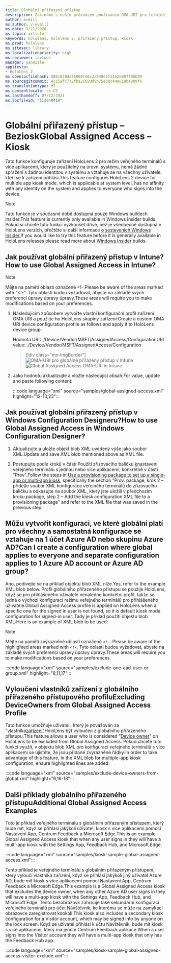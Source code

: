 ```yaml
---
title: Globální přiřazený přístup
description: Začínáme s naším průvodcem používáním OMA-URI pro terminály s globálním přiřazeným přístupem pomocí Intune a návrháře konfigurace Pro Windows.
author: evmill
ms.author: v-evmill
ms.date: 9/21/2020
ms.topic: article
keywords: hololens, hololens 2, přiřazený přístup, kiosk
ms.prod: hololens
ms.sitesec: library
ms.localizationpriority: high
ms.reviewer: lavinds
manager: yannisle
appliesto:
- HoloLens 2
ms.openlocfilehash: d89c630da76060fe6c2a049e5fa162e88779bb99
ms.sourcegitcommit: 4c15afc772fba26683d9b75e38c44a018b4889f6
ms.translationtype: MT
ms.contentlocale: cs-CZ
ms.lasthandoff: 07/12/2021
ms.locfileid: "113640419"
---
```

# <a name="global-assigned-access--kiosk"></a><span data-ttu-id="96ccc-104">Globální přiřazený přístup – Beziosk</span><span class="sxs-lookup"><span data-stu-id="96ccc-104">Global Assigned Access – Kiosk</span></span>

<span data-ttu-id="96ccc-105">Tato funkce konfiguruje zařízení HoloLens 2 pro režim veřejného terminálů s více aplikacemi, který je použitelný na úrovni systému, nemá žádné spřažení s žádnou identitou v systému a vztahuje se na všechny uživatele, kteří se k zařízení přihlásí.</span><span class="sxs-lookup"><span data-stu-id="96ccc-105">This feature configures HoloLens 2 device for multiple app kiosk mode, which is applicable at system level, has no affinity with any identity on the system and applies to everyone who signs into the device.</span></span>

> [!NOTE]
> <span data-ttu-id="96ccc-106">Tato funkce je v současné době dostupná pouze Windows buildech Insider.</span><span class="sxs-lookup"><span data-stu-id="96ccc-106">This feature is currently only available in Windows Insider builds.</span></span> <span data-ttu-id="96ccc-107">Pokud si chcete tuto funkci vyzkoušet dříve, než je všeobecně dostupná v HoloLens verzích, přečtěte si další informace [o sestaveních Windows Insider.](hololens-insider.md)</span><span class="sxs-lookup"><span data-stu-id="96ccc-107">If you would like to try this feature before it is generally available in HoloLens releases please read more about [Windows Insider](hololens-insider.md) builds.</span></span>

## <a name="how-to-use-global-assigned-access-in-intune"></a><span data-ttu-id="96ccc-108">Jak používat globální přiřazený přístup v Intune?</span><span class="sxs-lookup"><span data-stu-id="96ccc-108">How to use Global Assigned Access in Intune?</span></span>

> [!NOTE]
> <span data-ttu-id="96ccc-109">Mějte na paměti oblasti označené <!-.</span><span class="sxs-lookup"><span data-stu-id="96ccc-109">Please be aware of the areas marked with "<!-".</span></span> <span data-ttu-id="96ccc-110">Tyto oblasti budou vyžadovat, abyste na základě svých preferencí úpravy úpravy úpravy.</span><span class="sxs-lookup"><span data-stu-id="96ccc-110">These areas will require you to make modifications based on your preferences.</span></span>

1. <span data-ttu-id="96ccc-111">Následujícím způsobem vytvořte vlastní konfigurační profil zařízení OMA URI a použijte ho HoloLens skupiny zařízení:</span><span class="sxs-lookup"><span data-stu-id="96ccc-111">Create a custom OMA URI device configuration profile as follows and apply it to HoloLens device group:</span></span>

    <span data-ttu-id="96ccc-112">Hodnota URI: ./Device/Vendor/MSFT/AssignedAccess/Configuration</span><span class="sxs-lookup"><span data-stu-id="96ccc-112">URI value: ./Device/Vendor/MSFT/AssignedAccess/Configuration</span></span>

    > [!div class="mx-imgBorder"]
    > <span data-ttu-id="96ccc-113">![OMA-URI pro globálně přiřazený přístup v Intune](images/global-assigned-access-omauri.png)</span><span class="sxs-lookup"><span data-stu-id="96ccc-113">![Global Assigned Access OMA-URI in Intune](images/global-assigned-access-omauri.png)</span></span>

2. <span data-ttu-id="96ccc-114">Jako hodnotu aktualizujte a vložte následující obsah:</span><span class="sxs-lookup"><span data-stu-id="96ccc-114">For value, update and paste following content:</span></span>

    :::code language="xml" source="samples/global-assigned-access.xml" highlight="12-13,23":::

## <a name="how-to-use-global-assigned-access-in-windows-configuration-designer"></a><span data-ttu-id="96ccc-115">Jak používat globální přiřazený přístup v Windows Configuration Designeru?</span><span class="sxs-lookup"><span data-stu-id="96ccc-115">How to use Global Assigned Access in Windows Configuration Designer?</span></span>

1. <span data-ttu-id="96ccc-116">Aktualizujte a uložte objekt blob XML uvedený výše jako soubor XML.</span><span class="sxs-lookup"><span data-stu-id="96ccc-116">Update and save XML blob mentioned above as XML file.</span></span> 

2. <span data-ttu-id="96ccc-117">Postupujte podle kroků v části Použití zřizovacího balíčku [k](hololens-kiosk.md#use-a-provisioning-package-to-set-up-a-single-app-or-multi-app-kiosk)nastavení veřejného terminálu s jednou nebo více aplikacemi, konkrétně v části "Prov".</span><span class="sxs-lookup"><span data-stu-id="96ccc-117">Follow the steps in [Use a provisioning package to set up a single-app or multi-app kiosk](hololens-kiosk.md#use-a-provisioning-package-to-set-up-a-single-app-or-multi-app-kiosk), specifically the section "Prov.</span></span> <span data-ttu-id="96ccc-118">package, krok 2 – přidejte soubor XML konfigurace veřejného terminálů do zřizovacího balíčku a odkazujte na soubor XML, který jste uložili v předchozím kroku.</span><span class="sxs-lookup"><span data-stu-id="96ccc-118">package, step 2 – Add the kiosk configuration XML file to a provisioning package" and refer to the XML file that was saved in the previous step.</span></span>

## <a name="can-i-create-a-configuration-where-global-applies-to-everyone-and-separate-configuration-applies-to-1-azure-ad-account-or-azure-ad-group"></a><span data-ttu-id="96ccc-119">Můžu vytvořit konfiguraci, ve které globální platí pro všechny a samostatná konfigurace se vztahuje na 1 účet Azure AD nebo skupinu Azure AD?</span><span class="sxs-lookup"><span data-stu-id="96ccc-119">Can I create a configuration where global applies to everyone and separate configuration applies to 1 Azure AD account or Azure AD group?</span></span> 

<span data-ttu-id="96ccc-120">Ano, podívejte se na příklad objektu blob XML níže.</span><span class="sxs-lookup"><span data-stu-id="96ccc-120">Yes, refer to the example XML blob below.</span></span> <span data-ttu-id="96ccc-121">Profil globálního přiřazeného přístupu se použije HoloLens, když se pro přihlášeného uživatele nenaledne konkrétní profil, takže se jedná o výchozí konfiguraci režimu veřejného terminálů pro přihlášeného uživatele.</span><span class="sxs-lookup"><span data-stu-id="96ccc-121">Global Assigned Access profile is applied on HoloLens when a specific one for the signed in user is not found, so it is default kiosk mode configuration for signed-in user.</span></span>
<span data-ttu-id="96ccc-122">Tady je příklad použití objektu blob XML:</span><span class="sxs-lookup"><span data-stu-id="96ccc-122">Here is an example of XML blob to be used:</span></span>

> [!NOTE]
> <span data-ttu-id="96ccc-123">Mějte na paměti zvýrazněné oblasti označené `<!-` .</span><span class="sxs-lookup"><span data-stu-id="96ccc-123">Please be aware of the highlighted areas marked with `<!-`.</span></span> <span data-ttu-id="96ccc-124">Tyto oblasti budou vyžadovat, abyste na základě svých preferencí úpravy úpravy úpravy.</span><span class="sxs-lookup"><span data-stu-id="96ccc-124">These areas will require you to make modifications based on your preferences.</span></span>

 :::code language="xml" source="samples/exclude-one-aad-user-or-group.xml" highlight="8,11,17":::

## <a name="excluding-deviceowners-from-global-assigned-access-profile"></a><span data-ttu-id="96ccc-125">Vyloučení vlastníků zařízení z globálního přiřazeného přístupového profilu</span><span class="sxs-lookup"><span data-stu-id="96ccc-125">Excluding DeviceOwners from Global Assigned Access Profile</span></span>

<span data-ttu-id="96ccc-126">Tato funkce umožňuje uživateli, který je považován za "vlastníka[zařízení"](security-adminless-os.md)HoloLens být vyloučen z globálního přiřazeného přístupu.</span><span class="sxs-lookup"><span data-stu-id="96ccc-126">This feature allows a user who is considered “[Device owner](security-adminless-os.md)" on HoloLens to be excluded from Global Assigned Access.</span></span> <span data-ttu-id="96ccc-127">Pokud chcete tuto funkci využít, v objektu blob XML pro konfiguraci veřejného terminálů s více aplikacemi se ujistěte, že jsou přidané zvýrazněné řádky:</span><span class="sxs-lookup"><span data-stu-id="96ccc-127">In order to take advantage of this feature, in the XML blob for multiple-app kiosk configuration, ensure highlighted lines are added:</span></span>

 :::code language="xml" source="samples/exclude-device-owners-from-global.xml" highlight="6,16-18":::

## <a name="additional-global-assigned-access-examples"></a><span data-ttu-id="96ccc-128">Další příklady globálního přiřazeného přístupu</span><span class="sxs-lookup"><span data-stu-id="96ccc-128">Additional Global Assigned Access Examples</span></span>

<span data-ttu-id="96ccc-129">Toto je příklad veřejného terminálu s globálním přiřazeným přístupem, který bude mít, když se přihlásí jakýkoli uživatel, kiosk s více aplikacemi pomocí Nastavení App, Centrum Feedback a Microsoft Edge.</span><span class="sxs-lookup"><span data-stu-id="96ccc-129">This is an example Global Assigned Access kiosk that when any user signs in they will have a multi-app kiosk with the Settings App, Feedback Hub, and Microsoft Edge.</span></span>

:::code language="xml" source="samples/kiosk-sample-global-assigned-access.xml":::

<span data-ttu-id="96ccc-130">Tento příklad je veřejného terminálu s globálním přiřazeným přístupem, který vyloučí vlastníka zařízení, když se přihlásí jakýkoli jiný uživatel Azure AD, bude mít kiosk s více aplikacemi pomocí Nastavení App, Centrum Feedback a Microsoft Edge.</span><span class="sxs-lookup"><span data-stu-id="96ccc-130">This example is a Global Assigned Access kiosk that excludes the device owner, when any other Azure AD user signs in they will have a multi-app kiosk with the Settings App, Feedback Hub, and Microsoft Edge.</span></span> <span data-ttu-id="96ccc-131">Tento bezobrazovk zahrnuje také sekundární konfiguraci veřejného terminálů pro účet Návštěvník, ke kterému se může na zamykací obrazovce zaregistrovat kdokoli.</span><span class="sxs-lookup"><span data-stu-id="96ccc-131">This kiosk also includes a secondary kiosk configuration for a Visitor account, which may be signed into by anyone on the lock screen.</span></span> <span data-ttu-id="96ccc-132">Když se uživatel přihlásí k účtu Návštěvník, bude mít kiosk s více aplikacemi, který má jenom Centrum Feedback aplikace.</span><span class="sxs-lookup"><span data-stu-id="96ccc-132">When a user signs into the Visitor account they will have a multi-app kiosk that only has the Feedback Hub app.</span></span>

:::code language="xml" source="samples/kiosk-sample-global-assigned-access-visitor-exclude.xml":::
